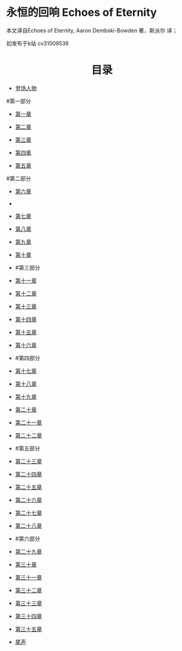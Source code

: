 # 永恒的回响 Echoes of Eternity

本文译自Echoes of Eternity, Aaron Dembski-Bowden 著，斯派尔 译；

初发布于b站 cv31009536


<div align="center">
<h1>目录</h1>
</div>

- [登场人物](EchoesofEternityDramatisPersonae.md)

#第一部分

- [第一章](EchoesofEternityChapter01.md)

- [第二章](EchoesofEternityChapter02.md)

- [第三章](EchoesofEternityChapter03.md)

- [第四章](EchoesofEternityChapter04.md)

- [第五章](EchoesofEternityChapter05.md)

#第二部分

- [第六章](EchoesofEternityChapter06.md)
- 
- [第七章](EchoesofEternityChapter07.md)

- [第八章](EchoesofEternityChapter08.md)

- [第九章](EchoesofEternityChapter09.md)

- [第十章](EchoesofEternityChapter10.md)

- #第三部分

- [第十一章](EchoesofEternityChapter11.md)

- [第十二章](EchoesofEternityChapter12.md)

- [第十三章](EchoesofEternityChapter13.md)

- [第十四章](EchoesofEternityChapter14.md)

- [第十五章](EchoesofEternityChapter15.md)

- [第十六章](EchoesofEternityChapter16.md)

-  #第四部分

- [第十七章](EchoesofEternityChapter17.md)

- [第十八章](EchoesofEternityChapter18.md)

- [第十九章](EchoesofEternityChapter19.md)

- [第二十章](EchoesofEternityChapter20.md)

- [第二十一章](EchoesofEternityChapter21.md)

- [第二十二章](EchoesofEternityChapter22.md)

-  #第五部分

- [第二十三章](EchoesofEternityChapter23.md)

- [第二十四章](EchoesofEternityChapter24.md)

- [第二十五章](EchoesofEternityChapter25.md)

- [第二十六章](EchoesofEternityChapter26.md)

- [第二十七章](EchoesofEternityChapter27.md)

- [第二十八章](EchoesofEternityChapter28.md)

-  #第六部分

- [第二十九章](EchoesofEternityChapter29.md)

- [第三十章](EchoesofEternityChapter30.md)

- [第三十一章](EchoesofEternityChapter31.md)

- [第三十二章](EchoesofEternityChapter32.md)

- [第三十三章](EchoesofEternityChapter33.md)

- [第三十四章](EchoesofEternityChapter34.md)

- [第三十五章](EchoesofEternityChapter35.md)

- [尾声](EchoesofEternityEpilogue.md)

